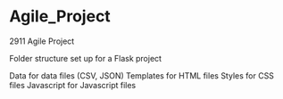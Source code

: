 # Agile_Project
2911 Agile Project

Folder structure set up for a Flask project

Data for data files (CSV, JSON)
Templates for HTML files
Styles for CSS files
Javascript for Javascript files
